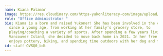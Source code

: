 ```yaml
---
name: Kiana Palamar
image: https://res.cloudinary.com/https-yukonliteracy-com/image/upload/q_35/v1656614935/IMG_0570_eopsgd.jpg
role: "Office Administrator "
bio: Kiana is a born and raised Yukoner! She has been involved in the community
  since a young age, from working at her family’s grocery store, to
  playing/coaching a variety of sports. After spending a few years living on
  Vancouver Island, she decided to move back home in 2021. In her free time, she
  enjoys pottery, biking, and spending time outdoors with her dog and friends.
id: staff-QVSQ0_bdt
---
```

